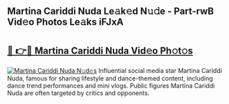 ## Martina Cariddi Nuda Le𝚊k𝚎d N𝚞𝚍e - Part-rwB Vid𝚎o Photos Le𝚊ks iFJxA

# <h2><a href="http://fbc0eq.evod.top/?m=Martina+Cariddi+Nuda">🔗 👉🔴 Martina Cariddi Nuda Vid𝚎o Ph𝚘t𝚘s</a></h2>

[![Martina Cariddi Nuda N𝚞d𝚎s](https://i.imgur.com/8V9OHl7.gif)](http://fbc0eq.evod.top/?m=Martina+Cariddi+Nuda)
Influential social media star Martina Cariddi Nuda, famous for sharing lifestyle and dance-themed content, including dance trend performances and mini vlogs. Public figures Martina Cariddi Nuda are often targeted by critics and opponents. 
